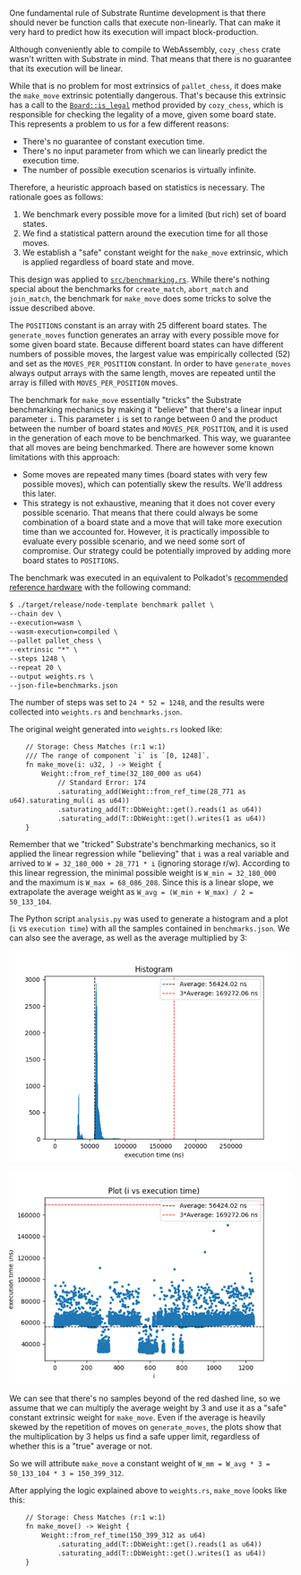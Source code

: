 One fundamental rule of Substrate Runtime development is that there should never be function calls that execute 
non-linearly. That can make it very hard to predict how its execution will impact block-production.

Although conveniently able to compile to WebAssembly, `cozy_chess` crate wasn't written with Substrate in mind. That 
means that there is no guarantee that its execution will be linear.

While that is no problem for most extrinsics of `pallet_chess`, it does make the `make_move` extrinsic potentially 
dangerous. That's because this extrinsic has a call to the [`Board::is_legal`](https://docs.rs/cozy-chess/0.3.1/cozy_chess/struct.Board.html#method.is_legal)
method provided by `cozy_chess`, which is responsible for checking the legality of a move, given some board state. 
This represents a problem to us for a few different reasons:
- There's no guarantee of constant execution time.
- There's no input parameter from which we can linearly predict the execution time.
- The number of possible execution scenarios is virtually infinite.

Therefore, a heuristic approach based on statistics is necessary. The rationale goes as follows:
1. We benchmark every possible move for a limited (but rich) set of board states.
2. We find a statistical pattern around the execution time for all those moves.
3. We establish a "safe" constant weight for the `make_move` extrinsic, which is applied regardless of board state 
   and move.

This design was applied to [`src/benchmarking.rs`](../src/benchmarking.rs). While there's nothing special about the benchmarks for 
`create_match`, `abort_match` and `join_match`, the benchmark for `make_move` does some tricks to solve the 
issue described above.

The `POSITIONS` constant is an array with 25 different board states. The `generate_moves` function generates an 
array with every possible move for some given board state. Because different board states can have different numbers of 
possible moves, the largest value was empirically collected (52) and set as the `MOVES_PER_POSITION` constant. 
In order to have `generate_moves` always output arrays with the same length, moves are repeated until the array 
is filled with `MOVES_PER_POSITION` moves.

The benchmark for `make_move` essentially "tricks" the Substrate benchmarking mechanics by making it "believe" that 
there's a linear input parameter `i`. This parameter `i` is set to range between 0 and the product between the 
number of board states and `MOVES_PER_POSITION`, and it is used in the generation of each move to be benchmarked. 
This way, we guarantee that all moves are being benchmarked. There are however some known limitations with this 
approach:
- Some moves are repeated many times (board states with very few possible moves), which can 
  potentially skew the results. We'll address this later.
- This strategy is not exhaustive, meaning that it does not cover every possible scenario. That means that there 
  could always be some combination of a board state and a move that will take more execution time than we accounted 
  for. However,  it is practically impossible to evaluate every possible scenario, and we need some sort of 
  compromise. Our strategy could be potentially improved by adding more board states to `POSITIONS`.

The benchmark was executed in an equivalent to Polkadot's [recommended reference hardware](https://wiki.polkadot.network/docs/maintain-guides-how-to-validate-polkadot#reference-hardware)
with the following command:

```
$ ./target/release/node-template benchmark pallet \
--chain dev \
--execution=wasm \
--wasm-execution=compiled \
--pallet pallet_chess \
--extrinsic "*" \
--steps 1248 \
--repeat 20 \
--output weights.rs \
--json-file=benchmarks.json
```

The number of steps was set to `24 * 52 = 1248`, and the results were collected into `weights.rs` and `benchmarks.json`.

The original weight generated into `weights.rs` looked like:
```
	// Storage: Chess Matches (r:1 w:1)
	/// The range of component `i` is `[0, 1248]`.
	fn make_move(i: u32, ) -> Weight {
		Weight::from_ref_time(32_180_000 as u64)
			// Standard Error: 174
			.saturating_add(Weight::from_ref_time(28_771 as u64).saturating_mul(i as u64))
			.saturating_add(T::DbWeight::get().reads(1 as u64))
			.saturating_add(T::DbWeight::get().writes(1 as u64))
	}
```

Remember that we "tricked" Substrate's benchmarking mechanics, so it applied the linear regression while "believing" 
that `i` was a real variable and arrived to `W = 32_180_000 + 28_771 * i` (ignoring storage r/w). According to this 
linear regression, the minimal possible weight is `W_min = 32_180_000` and the maximum is  `W_max = 68_086_208`. 
Since this is a linear slope, we extrapolate the average weight as `W_avg = (W_min + W_max) / 2 = 
50_133_104`.

The Python script `analysis.py` was used to generate a histogram and a plot (`i` vs `execution time`) with all the
samples contained in `benchmarks.json`. We can also see the average, as well as the average multiplied by 3:

![](benchmarks_histogram.png)

![](benchmarks_plot.png)

We can see that there's no samples beyond of the red dashed line, so we assume that we can multiply the average 
weight by 3 and use it as a "safe" constant extrinsic weight for `make_move`. Even if the average is heavily skewed by 
the repetition of moves on `generate_moves`, the plots show that the multiplication by 3 helps us find a safe 
upper limit, regardless of whether this is a "true" average or not.

So we will attribute `make_move` a constant weight of `W_mm = W_avg * 3 = 50_133_104 * 3 = 150_399_312`.

After applying the logic explained above to `weights.rs`, `make_move` looks like this:
```
	// Storage: Chess Matches (r:1 w:1)
	fn make_move() -> Weight {
		Weight::from_ref_time(150_399_312 as u64)
			.saturating_add(T::DbWeight::get().reads(1 as u64))
			.saturating_add(T::DbWeight::get().writes(1 as u64))
	}
```